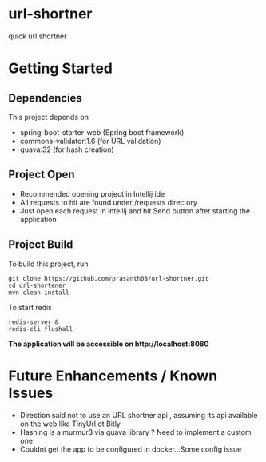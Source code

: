 # url-shortner
quick url shortner


# Getting Started

## Dependencies

This project depends on
* spring-boot-starter-web (Spring boot framework)
* commons-validator:1.6 (for URL validation)
* guava:32 (for hash creation)

## Project Open
* Recommended opening project in Intellij ide
* All requests to hit are found under /requests directory
* Just open each request in intellij and hit Send button after starting the application


## Project Build

To build this project, run


```shell script
git clone https://github.com/prasanth08/url-shortner.git
cd url-shortener
mvn clean install
```
To start redis
```shell script
redis-server &
redis-cli flushall
```

**The application will be accessible on http://localhost:8080**

# Future Enhancements / Known Issues
* Direction said not to use an URL shortner api , assuming its api available on the web like TinyUrl ot Bitly
* Hashing is a murmur3 via guava library ? Need to implement a custom one
* Couldnt get the app to be configured in docker...Some config issue
